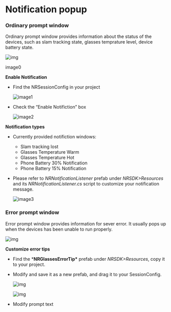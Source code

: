 # Notification popup

### Ordinary prompt window

Ordinary prompt window provides information about the status of the devices, such as slam tracking state, glasses temprature level, device battery state.

![img](https://nrealsdkdoc.readthedocs.io/en/latest/_images/n1-0.png)

image0

**Enable Notification**

- Find the NRSessionConfig in your project

  

  ![image1](https://nrealsdkdoc.readthedocs.io/en/latest/_images/n1-1.png)

  

- Check the “Enable Notifiction” box

  

  ![image2](https://nrealsdkdoc.readthedocs.io/en/latest/_images/n1-2.png)

  

**Notification types**

- Currently provided notifiction windows:

  - Slam tracking lost
  - Glasses Temperature Warm
  - Glasses Temperature Hot
  - Phone Battery 30% Notification
  - Phone Battery 15% Notification

- Please refer to *NRNotificationListener* prefab under *NRSDK>Resources* and its *NRNotificationListener.cs* script to customize your notification message.

  

  ![image3](https://nrealsdkdoc.readthedocs.io/en/latest/_images/n1-3.png)

  

### Error prompt window

Error prompt window provides information for sever error. It usually pops up when the devices has been unable to run properly.

![img](https://content.gitbook.com/content/yXoV7SMVFQhr75lOIoQv/blobs/csSf8VxvUHDFmsmXyyGw/image.png)

**Customize error tips**

- Find the ***NRGlassesErrorTip\*** prefab under *NRSDK>Resources*, copy it to your project.

- Modify and save it as a new prefab, and drag it to your SessionConfig.

  ![img](https://nrealsdkdoc.readthedocs.io/en/latest/_images/n1-5.jpg)

  

  ![img](https://content.gitbook.com/content/yXoV7SMVFQhr75lOIoQv/blobs/DVt6TJK8iBv4bkeYm90s/image.png)

- Modify prompt text
